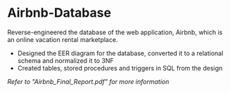 # Airbnb-Database

Reverse-engineered the database of the web application, Airbnb, which is an online vacation rental marketplace.

* Designed the EER diagram for the database, converted it to a relational schema and normalized it to 3NF
* Created tables, stored procedures and triggers in SQL from the design

*Refer to "Airbnb_Final_Report.pdf" for more information*

